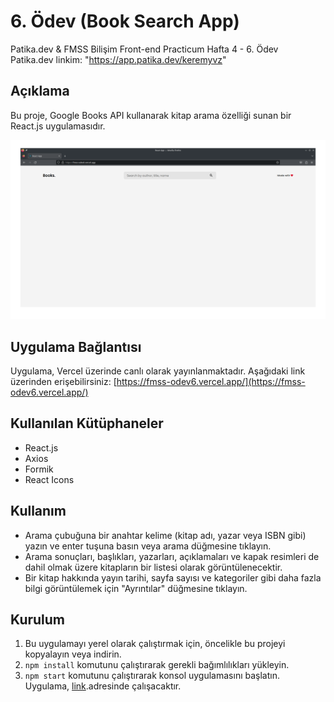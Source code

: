# 6. Ödev (Book Search App)

Patika.dev &amp; FMSS Bilişim Front-end Practicum Hafta 4 - 6. Ödev
<br/>
Patika.dev linkim: "https://app.patika.dev/keremyvz"

## Açıklama

Bu proje, Google Books API kullanarak kitap arama özelliği sunan bir React.js uygulamasıdır.

![Ekran Görüntüsü](https://github.com/krmmyvz/fmss-odev6/blob/main/screenshot.png)

## Uygulama Bağlantısı

Uygulama, Vercel üzerinde canlı olarak yayınlanmaktadır. Aşağıdaki link üzerinden erişebilirsiniz:
[https://fmss-odev6.vercel.app/](https://fmss-odev6.vercel.app/)

## Kullanılan Kütüphaneler

- React.js
- Axios
- Formik
- React Icons

## Kullanım

- Arama çubuğuna bir anahtar kelime (kitap adı, yazar veya ISBN gibi) yazın ve enter tuşuna basın veya arama düğmesine tıklayın.
- Arama sonuçları, başlıkları, yazarları, açıklamaları ve kapak resimleri de dahil olmak üzere kitapların bir listesi olarak görüntülenecektir.
- Bir kitap hakkında yayın tarihi, sayfa sayısı ve kategoriler gibi daha fazla bilgi görüntülemek için "Ayrıntılar" düğmesine tıklayın.

## Kurulum

1. Bu uygulamayı yerel olarak çalıştırmak için, öncelikle bu projeyi kopyalayın veya indirin.
2. `npm install` komutunu çalıştırarak gerekli bağımlılıkları yükleyin.
3. `npm start` komutunu çalıştırarak konsol uygulamasını başlatın. Uygulama, [link](http://localhost:3000).adresinde çalışacaktır.
